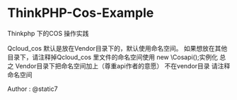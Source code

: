 # ThinkPHP-Cos-Example
Thinkphp 下的COS 操作实践

Qcloud_cos 默认是放在Vendor目录下的，默认使用命名空间。
如果想放在其他目录下，请注释掉Qcloud_cos 里文件的命名空间使用 new \Cosapi();实例化
总之 Vendor目录下把命名空间加上（尊重api作者的意愿）
     不在vendor目录 请注释命名空间

Author : @static7